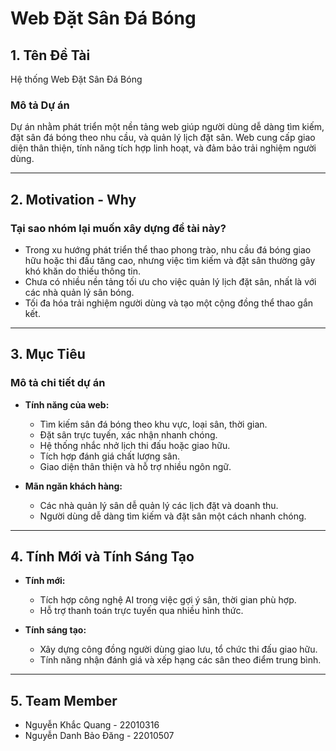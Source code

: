 # Web Đặt Sân Đá Bóng

## 1. Tên Đề Tài
Hệ thống Web Đặt Sân Đá Bóng

### Mô tả Dự án
Dự án nhằm phát triển một nền tảng web giúp người dùng dễ dàng tìm kiếm, đặt sân đá bóng theo nhu cầu, và quản lý lịch đặt sân. Web cung cấp giao diện thân thiện, tính năng tích hợp linh hoạt, và đảm bảo trải nghiệm người dùng.

---

## 2. Motivation - Why

### Tại sao nhóm lại muốn xây dựng đề tài này?
- Trong xu hướng phát triển thể thao phong trào, nhu cầu đá bóng giao hữu hoặc thi đấu tăng cao, nhưng việc tìm kiếm và đặt sân thường gây khó khăn do thiếu thông tin.
- Chưa có nhiều nền tảng tối ưu cho việc quản lý lịch đặt sân, nhất là với các nhà quản lý sân bóng.
- Tối đa hóa trải nghiệm người dùng và tạo một cộng đồng thể thao gắn kết.

---

## 3. Mục Tiêu

### Mô tả chi tiết dự án
- **Tính năng của web:**
  - Tìm kiếm sân đá bóng theo khu vực, loại sân, thời gian.
  - Đặt sân trực tuyến, xác nhận nhanh chóng.
  - Hệ thống nhắc nhở lịch thi đấu hoặc giao hữu.
  - Tích hợp đánh giá chất lượng sân.
  - Giao diện thân thiện và hỗ trợ nhiều ngôn ngữ.

- **Mãn ngăn khách hàng:**
  - Các nhà quản lý sân dễ quản lý các lịch đặt và doanh thu.
  - Người dùng dễ dàng tìm kiếm và đặt sân một cách nhanh chóng.

---

## 4. Tính Mới và Tính Sáng Tạo

- **Tính mới:**
  - Tích hợp công nghệ AI trong việc gợi ý sân, thời gian phù hợp.
  - Hỗ trợ thanh toán trực tuyến qua nhiều hình thức.

- **Tính sáng tạo:**
  - Xây dựng công đồng người dùng giao lưu, tổ chức thi đấu giao hữu.
  - Tính năng nhận đánh giá và xếp hạng các sân theo điểm trung bình.

---

## 5. Team Member

- Nguyễn Khắc Quang - 22010316
- Nguyễn Danh Bảo Đăng - 22010507

